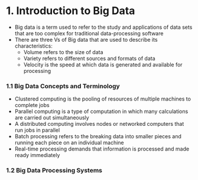 # 1. Introduction to Big Data
* Big data is a term used to refer to the study and applications of data sets that are too complex for traditional data-processing software
* There are three Vs of Big data that are used to describe its characteristics:
  * Volume refers to the size of data
  * Variety refers to different sources and formats of data
  * Velocity is the speed at which data is generated and available for processing

### 1.1 Big Data Concepts and Terminology
* Clustered computing is the pooling of resources of multiple machines to complete jobs
* Parallel computing is a type of computation in which many calculations are carried out simultaneously
* A distributed computing involves nodes or networked computers that run jobs in parallel
* Batch processing refers to the breaking data into smaller pieces and running each piece on an individual machine
* Real-time processing demands that information is processed and made ready immediately

### 1.2 Big Data Processing Systems
